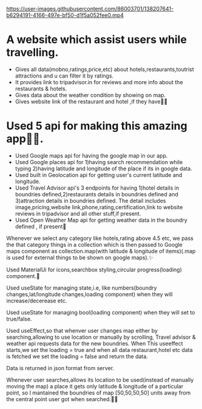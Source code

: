 https://user-images.githubusercontent.com/86003701/138207641-b6294191-4166-497e-bf50-d1f5a052fee0.mp4

# A website which assist users while travelling.
* Gives all data(mobno,ratings,price,etc) about hotels,restaurants,toutrist attractions and u can filter it by ratings.
* It provides link to tripadvisor.in for reviews and more info about the restaurants & hotels.
* Gives data about the weather condition by showing on map.
* Gives website link of the restaurant and hotel ,if they have💙💙



# Used 5 api for making this amazing app💛💛.
* Used Google maps api for having the google map in our app.
* Used Google places api for 1)having search recommendation while typing  2)having latitude and longitude of the place if its in google data.
* Used built in Geolocation api for getting user's current latitude and longitude.
* Used Travel Advisor api's 3 endpoints for having 1)hotel details in boundries defined,2)restaurants details in boundries defined and 3)attraction details in boundries defined. The detail includes image,pricing,website link,phone,rating,certification,link to website reviews in tripadvisor and all other stuff,if present.
* Used Open Weather Map api for getting weather data in the boundry defined , if present🎊


Whenever we select any category like hotels,rating above 4.5 etc, we pass the that category things in a collection which is then passed to Google maps component as collection.map(with latitude & longitude of items)(.map is used for external things to be shown on google maps).✨

Used MaterialUi for icons,searchbox styling,circular progress(loading) component.💛


Used useState for managing state,i.e, like numbers(boundry changes,lat/longitude changes,loading component) when they will increase/decerease etc.

Used useState for managing bool(loading component) when they will set to true/false.

Used useEffect,so that whenver user changes map either by searching,allowing to use location or manually by scrolling, Travel advisor & weather api requests data for the new boundries. When This useeffect starts,we set the loading = true and when all data restaurant,hotel etc data is fetched we set the loading = false and return the data.

Data is returned in json format from server.

Whenever user searches,allows its location to be used(instead of manually moving the map) a place it gets only latitude & longitude of a particular point, so I mantained the boundries of map [50,50,50,50] units away from the central point user got when searched.💙💙
